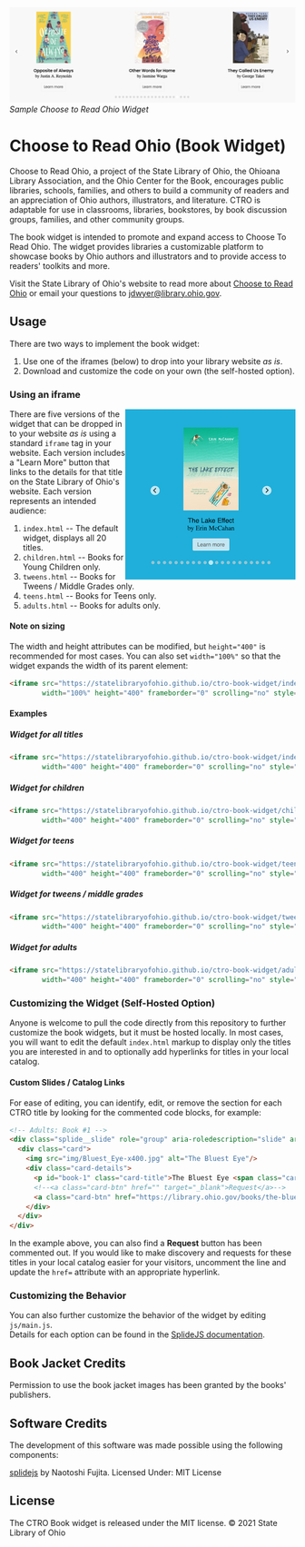 ![Choose to Read Ohio Hero Image](/img/hero.png)
*Sample Choose to Read Ohio Widget*

# Choose to Read Ohio (Book Widget)
Choose to Read Ohio, a project of the State Library of Ohio, the Ohioana Library Association, and the Ohio Center for the Book, encourages public libraries, schools, families, and others to build a community of readers and an appreciation of Ohio authors, illustrators, and literature. CTRO is adaptable for use in classrooms, libraries, bookstores, by book discussion groups,  families, and other community groups.

The book widget is intended to promote and expand access to Choose To Read Ohio. The widget provides libraries a customizable platform to showcase books by Ohio authors and illustrators and to provide access to readers' toolkits and more. 

Visit the State Library of Ohio's website to read more about [Choose to Read Ohio](https://library.ohio.gov/services-for-libraries/library-programs-development/ctro/) or email your questions to [jdwyer@library.ohio.gov](mailto:jdwyer@library.ohio.gov).

## Usage

There are two ways to implement the book widget:
 1. Use one of the iframes (below) to drop into your library website _as is_.
 2. Download and customize the code on your own (the self-hosted option).

### Using an iframe
  
<img align="right" src="img/example.png" alt="Example Book Widget">
  
There are five versions of the widget that can be dropped in to your website _as is_ using a standard `iframe` tag in your website. Each version includes a "Learn More" button that links to the details for that title on the State Library of Ohio's website. Each version represents an intended audience:

1. `index.html` -- The default widget, displays all 20 titles.
2. `children.html` -- Books for Young Children only.
3. `tweens.html` -- Books for Tweens / Middle Grades only.
4. `teens.html` -- Books for Teens only.
5. `adults.html` -- Books for adults only.

#### Note on sizing
The width and height attributes can be modified, but `height="400"` is recommended for most cases. You can also set `width="100%"` so that the widget expands the width of its parent element:

```html
<iframe src="https://statelibraryofohio.github.io/ctro-book-widget/index.html" title="Choose to Read Ohio" 
        width="100%" height="400" frameborder="0" scrolling="no" style="margin:0 auto;"></iframe>
```

#### Examples

##### Widget for all titles

```html
<iframe src="https://statelibraryofohio.github.io/ctro-book-widget/index.html" title="Choose to Read Ohio"
        width="400" height="400" frameborder="0" scrolling="no" style="margin:0 auto;"></iframe>
```

##### Widget for children

```html
<iframe src="https://statelibraryofohio.github.io/ctro-book-widget/children.html" title="Choose to Read Ohio"
        width="400" height="400" frameborder="0" scrolling="no" style="margin:0 auto;"></iframe>
```  

##### Widget for teens

```html
<iframe src="https://statelibraryofohio.github.io/ctro-book-widget/teens.html" title="Choose to Read Ohio" 
        width="400" height="400" frameborder="0" scrolling="no" style="margin:0 auto;"></iframe>
```  

##### Widget for tweens / middle grades

```html
<iframe src="https://statelibraryofohio.github.io/ctro-book-widget/tweens.html" title="Choose to Read Ohio"
        width="400" height="400" frameborder="0" scrolling="no" style="margin:0 auto;"></iframe>
```  

##### Widget for adults

```html
<iframe src="https://statelibraryofohio.github.io/ctro-book-widget/adults.html" title="Choose to Read Ohio"
        width="400" height="400" frameborder="0" scrolling="no" style="margin:0 auto;"></iframe>
```  

### Customizing the Widget (Self-Hosted Option)
Anyone is welcome to pull the code directly from this repository to further customize the book widgets, but it must be hosted locally. In most cases, you will want to edit the default `index.html` markup to display only the titles you are interested in and to optionally add hyperlinks for titles in your local catalog.

#### Custom Slides / Catalog Links
For ease of editing, you can identify, edit, or remove the section for each CTRO title by looking for the commented code blocks, for example:

```html
<!-- Adults: Book #1 -->
<div class="splide__slide" role="group" aria-roledescription="slide" aria-labelledby="book-1">
  <div class="card">
    <img src="img/Bluest_Eye-x400.jpg" alt="The Bluest Eye"/>
    <div class="card-details">
      <p id="book-1" class="card-title">The Bluest Eye <span class="card-author">by Toni Morrison</span></p>
      <!--<a class="card-btn" href="" target="_blank">Request</a>-->
      <a class="card-btn" href="https://library.ohio.gov/books/the-bluest-eye/" target="_blank">Learn more</a>
    </div>
  </div>
</div>
```  

In the example above, you can also find a **Request** button has been commented out. If you would like to make discovery and requests for these titles in your local catalog easier for your visitors, uncomment the line and update the `href=` attribute with an appropriate hyperlink.


### Customizing the Behavior
You can also further customize the behavior of the widget by editing `js/main.js`.  
Details for each option can be found in the [SplideJS documentation](https://github.com/Splidejs/splide).

## Book Jacket Credits
Permission to use the book jacket images has been granted by the books' publishers.

## Software Credits
The development of this software was made possible using the following components:

[splidejs](https://github.com/Splidejs/splide) by Naotoshi Fujita. Licensed Under: MIT License

## License
The CTRO Book widget is released under the MIT license. © 2021 State Library of Ohio
